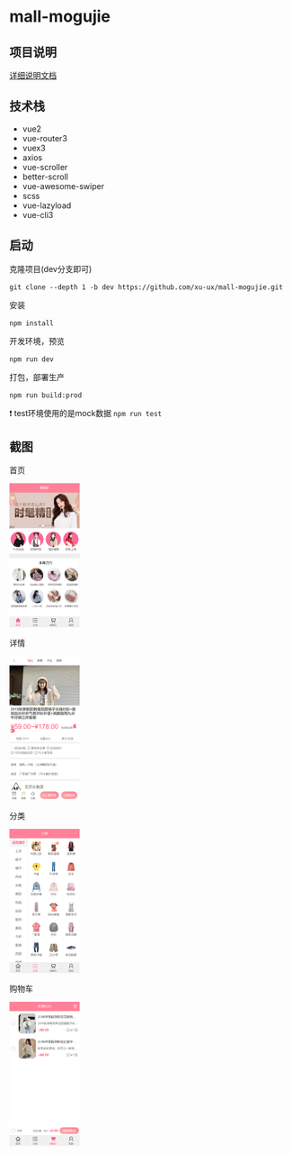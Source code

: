 # mall-mogujie

## 项目说明

[详细说明文档](./%E9%A1%B9%E7%9B%AE%E8%AF%B4%E6%98%8E.md)


## 技术栈

- vue2
- vue-router3
- vuex3
- axios
- vue-scroller
- better-scroll
- vue-awesome-swiper
- scss
- vue-lazyload
- vue-cli3



## 启动

克隆项目(dev分支即可)

```
git clone --depth 1 -b dev https://github.com/xu-ux/mall-mogujie.git
```

安装

```
npm install
```

开发环境，预览

```shell
npm run dev
```

打包，部署生产

```shell
npm run build:prod
```

❗ test环境使用的是mock数据 `npm run test`



## 截图

首页

<img src="images.assets/image-20221012110656066.png" alt="image-20221012110656066" style="zoom: 25%;" />

详情

<img src="images.assets/image-20221012111046463.png" alt="image-20221012111046463" style="zoom:25%;" />

分类

<img src="images.assets/image-20221012111001621.png" alt="image-20221012111001621" style="zoom:25%;" />

购物车

<img src="images.assets/image-20221012111134755.png" alt="image-20221012111134755" style="zoom:25%;" />
